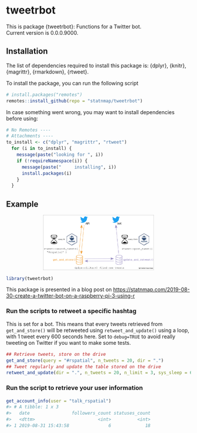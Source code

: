 
<!-- README.md is generated from README.Rmd. Please edit that file -->

# tweetrbot

<!-- badges: start -->

<!-- badges: end -->

<!-- description: start -->

This is package {tweetrbot}: Functions for a Twitter bot.  
Current version is 0.0.0.9000. <!-- description: end -->

## Installation

<!-- install: start -->

The list of dependencies required to install this package is: {dplyr},
{knitr}, {magrittr}, {rmarkdown}, {rtweet}.

To install the package, you can run the following script

``` r
# install.packages("remotes")
remotes::install_github(repo = "statnmap/tweetrbot")
```

In case something went wrong, you may want to install dependencies
before using:

``` r
# No Remotes ----
# Attachments ----
to_install <- c("dplyr", "magrittr", "rtweet")
  for (i in to_install) {
    message(paste("looking for ", i))
    if (!requireNamespace(i)) {
      message(paste("     installing", i))
      install.packages(i)
    }
  }
```

<!-- install: end -->

## Example

<img src="img/fig_tweetrbot_with_func.png" width="60%" style="display: block; margin: auto;" />

``` r
library(tweetrbot)
```

This package is presented in a blog post on
<https://statnmap.com/2019-08-30-create-a-twitter-bot-on-a-raspberry-pi-3-using-r>

### Run the scripts to retweet a specific hashtag

This is set for a bot. This means that every tweets retrieved from
`get_and_store()` will be retweeted using `retweet_and_update()` using a
loop, with 1 tweet every 600 seconds here. Set to `debug=TRUE` to avoid
really tweeting on Twitter if you want to make some tests.

``` r
## Retrieve tweets, store on the drive
get_and_store(query = "#rspatial", n_tweets = 20, dir = ".")
## Tweet regularly and update the table stored on the drive
retweet_and_update(dir = ".", n_tweets = 20, n_limit = 3, sys_sleep = 600, debug = TRUE)
```

### Run the script to retrieve your user information

``` r
get_account_info(user = "talk_rspatial")
#> # A tibble: 1 x 3
#>   date                followers_count statuses_count
#>   <dttm>                        <int>          <int>
#> 1 2019-08-31 15:43:58               6             18
```
